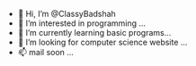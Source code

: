 - 👋 Hi, I’m @ClassyBadshah
- 👀 I’m interested in programming ...
- 🌱 I’m currently learning basic programs...
- 💞️ I’m looking for computer science website ...
- 📫 mail soon  ...

<!---
ClassyBadshah/ClassyBadshah is a ✨ special ✨ repository because its `README.md` (this file) appears on your GitHub profile.
You can click the Preview link to take a look at your changes.
--->

